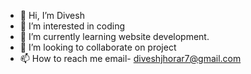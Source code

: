 - 👋 Hi, I’m Divesh
- 👀 I’m interested in coding
- 🌱 I’m currently learning website development.
- 💞️ I’m looking to collaborate on project
- 📫 How to reach me 
email- diveshjhorar7@gmail.com

<!---
diveshjhorar8/diveshjhorar8 is a ✨ special ✨ repository because its `README.md` (this file) appears on your GitHub profile.
You can click the Preview link to take a look at your changes.
--->
